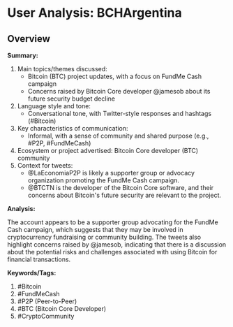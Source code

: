 # User Analysis: BCHArgentina

## Overview

**Summary:**

1. Main topics/themes discussed:
	* Bitcoin (BTC) project updates, with a focus on FundMe Cash campaign
	* Concerns raised by Bitcoin Core developer @jamesob about its future security budget decline
2. Language style and tone:
	* Conversational tone, with Twitter-style responses and hashtags (#Bitcoin)
3. Key characteristics of communication:
	* Informal, with a sense of community and shared purpose (e.g., #P2P, #FundMeCash)
4. Ecosystem or project advertised: Bitcoin Core developer (BTC) community
5. Context for tweets:
	* @LaEconomiaP2P is likely a supporter group or advocacy organization promoting the FundMe Cash campaign.
	* @BTCTN is the developer of the Bitcoin Core software, and their concerns about Bitcoin's future security are relevant to the project.

**Analysis:**

The account appears to be a supporter group advocating for the FundMe Cash campaign, which suggests that they may be involved in cryptocurrency fundraising or community building. The tweets also highlight concerns raised by @jamesob, indicating that there is a discussion about the potential risks and challenges associated with using Bitcoin for financial transactions.

**Keywords/Tags:**

1. #Bitcoin
2. #FundMeCash
3. #P2P (Peer-to-Peer)
4. #BTC (Bitcoin Core Developer)
5. #CryptoCommunity